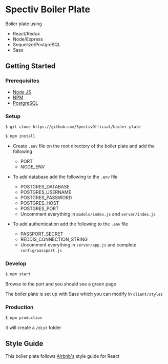 # Spectiv Boiler Plate

Boiler plate using
  - React/Redux
  - Node/Express
  - Sequelize/PostgreSQL
  - Sass

## Getting Started

### Prerequisites

- [Node JS](http://nodejs.org)
- [NPM](http://npmjs.com)
- [PostgreSQL](https://www.postgresql.org/)

### Setup

```sh
$ git clone https://github.com/SpectivOfficial/boiler-plate
```

```sh
$ npm install
```

- Create ```.env``` file on the root directory of the boiler plate and add the following
  - PORT
  - NODE_ENV

- To add database add the following to the ```.env``` file
  - POSTGRES_DATABASE
  - POSTGRES_USERNAME
  - POSTGRES_PASSWORD
  - POSTGRES_HOST
  - POSTGRES_PORT
  - Uncomment everything in ```models/index.js``` and ```server/index.js```

- To add authentication add the following to the ```.env``` file
  - PASSPORT_SECRET
  - REDDIS_CONNECTION_STRING
  - Uncomment everything in ```server/app.js``` and complete ```config/passport.js```

### Develop

```sh
$ npm start
```

Browse to the port and you should see a green page

The boiler plate is set up with Sass which you can modify in ```client/styles```

### Production

```sh
$ npm production
```

It will create a ```/dist``` folder

## Style Guide

This boiler plate follows [Airbnb's](https://github.com/airbnb/javascript/tree/master/react) style guide for React